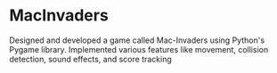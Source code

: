 # MacInvaders
Designed and developed a game called Mac-Invaders using  Python's Pygame library. Implemented various features like  movement, collision detection, sound effects, and score tracking
